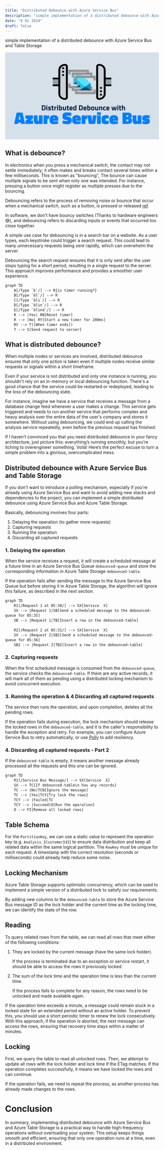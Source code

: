 ```yaml
---
title: "Distributed Debounce with Azure Service Bus"
description: "simple implementation of a distributed debounce with Azure Service Bus and Table Storage"
date: "9 01 2024"
draft: false
---
```


simple implementation of a distributed debounce with Azure Service Bus and Table Storage

![captionless image](./title.jpg)

## What is debounce?

In electronics when you press a mechanical switch, the contact may not settle immediately; it often makes and breaks contact several times within a few milliseconds. This is known as "bouncing", The bounce can cause multiple signals to be sent when only one was intended. For instance, pressing a button once might register as multiple presses due to the bouncing.

Debouncing refers to the process of removing noise or bounce that occur when a mechanical switch, such as a button, is pressed or released [ref](https://www.analog.com/en/resources/glossary/debounce.html).

In software, we don't have bouncy switches (Thanks to hardware engineers 😅), and debouncing refers to discarding inputs or events that occurred too close together.

A simple use case for debouncing is in a search bar on a website. As a user types, each keystroke could trigger a search request. This could lead to many unnecessary requests being sent rapidly, which can overwhelm the server.

Debouncing the search request ensures that it is only sent after the user stops typing for a short period, resulting in a single request to the server. This approach improves performance and provides a smoother user experience.

```mermaid
graph TD
    A[/Type `b`/] --> R{is timer running?}
    B[/Type `bl`/] --> R
    C[/Type `bli`/] --> R
    D[/Type `blin`/] --> R
    E[/Type `blind`/] --> R
    R --> |Yes| RN[Reset timer]
    R --> |No| RY[Start a new timer for 200ms]
    RY --> T([When timer ends])
    T --> S[Send request to server]
```

## What is distributed debounce?

When multiple nodes or services are involved, distributed debounce ensures that only one action is taken even if multiple nodes receive similar requests or signals within a short timeframe.

Even if your service is not distributed and only one instance is running, you shouldn't rely on an in-memory or local debouncing function. There's a good chance that the service could be restarted or redeployed, leading to the loss of the debouncing state.

For instance, imagine we have a service that receives a message from a database change feed whenever a user makes a change. This service gets triggered and needs to run another service that performs complex and heavy analysis over the entire data of the user's company and stores it somewhere. Without using debouncing, we could end up calling the analysis service repeatedly, even before the previous request has finished.

If I haven’t convinced you that you need distributed debounce in your fancy architecture, just picture this: everything’s running smoothly, but you’re itching to overengineer something. Voilà! Here’s the perfect excuse to turn a simple problem into a glorious, overcomplicated mess.

## Distributed debounce with Azure Service Bus and Table Storage

If you don't want to introduce a polling mechanism, especially if you're already using Azure Service Bus and want to avoid adding new stacks and dependencies to the project, you can implement a simple distributed debounce using Azure Service Bus and Azure Table Storage.

Basically, debouncing involves four parts:

1. Delaying the operation (to gather more requests)
1. Capturing requests
1. Running the operation
1. Discarding all captured requests

### 1. Delaying the operation

When the service receives a request, it will create a scheduled message at a future time in an Azure Service Bus Queue `debounced-queue` and store the corresponding information in Azure Table Storage `debounced-table`.

If the operation fails after sending the message to the Azure Service Bus Queue but before storing it in Azure Table Storage, the algorithm will ignore this failure, as described in the next section.

```mermaid
graph TD
    R1[/Request 1 at 05:30/] --> SX[Service  X]
    SX --> |Request 1|SB[Send a scheduled message to the debounced-queue for 05:35]
    SB --> |Request 1|TB[Insert a row in the debounced-table]

    R2[/Request 2 at 05:31/] --> SX[Service  X]
    SX --> |Request 2|SB2[Send a scheduled message to the debounced-queue for 05:36]
    SB2 --> |Request 2|TB2[Insert a row in the debounced-table]
```

### 2. Capturing requests

When the first scheduled message is consumed from the `debounced-queue`, the service checks the `debounced-table`. If there are any active records, it will mark all of them as pending using a distributed locking mechanism to avoid concurrent execution. 

### 3. Running the operation & 4 Discarding all captured requests

The service then runs the operation, and upon completion, deletes all the pending rows.

If the operation fails during execution, the lock mechanism should release the locked rows in the `debounced-table`, and it is the caller's responsibility to handle the exception and retry. For example, you can configure Azure Service Bus to retry automatically, or use [Polly](https://www.thepollyproject.org/) to add resiliency. 


### 4. Discarding all captured requests - Part 2

If the `debounced-table` is empty, it means another message already processed all the requests and this one can be ignored.

```mermaid
graph TD
    R1[/Service Bus Message/] --> SX[Service  X]
    SX --> TC{If debounced-table\n has any records}
    TC --> |No|TCN[Ignore the message]
    TC --> |Yes|TCY{Try lock the rows}
    TCY --> |Failed|TC
    TCY --> |Succeed|O[Run the operation]
    O --> FI[Remove all locked rows]
```

## Table Schema

For the `PartitionKey`, we can use a static value to represent the operation key (e.g. `Analysis_{CustomerId}`) to ensure data distribution and keep all related data within the same logical partition. The `RowKey` must be unique for each request. A timestamp with the correct resolution (seconds or milliseconds) could already help reduce some noise.

## Locking Mechanism

Azure Table Storage supports optimistic concurrency, which can be used to implement a simple version of a distributed lock to satisfy our requirements.

By adding new columns to the `debounced-table` to store the Azure Service Bus message ID as the lock holder and the current time as the locking time, we can identify the state of the row.

## Reading

To query related rows from the table, we can read all rows that meet either of the following conditions:

1. They are locked by the current message (have the same lock holder).

   If the process is terminated due to an exception or service restart, it should be able to access the rows it previously locked.

1. The sum of the lock time and the operation time is less than the current time.

   If the process fails to complete for any reason, the rows need to be unlocked and made available again.

If the operation time exceeds a minute, a message could remain stuck in a locked state for an extended period without an active holder. To prevent this, you should use a short periodic timer to renew the lock consecutively. With this approach, if the operation is aborted, the next message can access the rows, ensuring that recovery time stays within a matter of minutes.


## Locking

First, we query the table to read all unlocked rows. Then, we attempt to update all rows with the lock holder and lock time if the ETag matches. If the operation completes successfully, it means we have locked the rows and can continue.

If the operation fails, we need to repeat the process, as another process has already made changes to the rows.


# Conclusion

In summary, implementing distributed debounce with Azure Service Bus and Azure Table Storage is a practical way to handle high-frequency operations without overloading your system. This setup keeps things smooth and efficient, ensuring that only one operation runs at a time, even in a distributed environment.